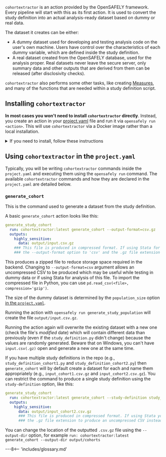 
`cohortextractor` is an action provided by the OpenSAFELY framework. Every pipeline will start with this as its first action.
It is used to convert the study definition into an actual analysis-ready dataset based on dummy or real data.

The dataset it creates can be either:

* A dummy dataset used for developing and testing analysis code on the user's own machine.
  Users have control over the characteristics of each dummy variable, which are defined inside the study definition.
* A real dataset created from the OpenSAFELY database, used for the analysis proper.
  Real datasets never leave the secure server, only summary data and other outputs that are derived from them can be released (after disclosivity checks).

`cohortextractor` also performs some other tasks, like creating [Measures](measures.md), and many of the functions that are needed within a study definition script.


## Installing `cohortextractor`

**In most cases you won't need to install `cohortextractor` directly**.
Instead, you create an action in your [project.yaml](actions-pipelines.md#project-yaml-format) file and run it via `opensafely run <action>`.
This will use `cohortextractor` via a Docker image rather than a local installation.

<details>
  <summary>If you need to install, follow these instructions</summary>


Go to the Anaconda prompt and run the following command (or use another method to install the module if you know how):

```
pip install opensafely-cohort-extractor
```

To check this has installed successfully, run:

```
cohortextractor --version
```

If you need to install a new version, update with:

```
pip install --upgrade opensafely-cohort-extractor
```

</details>


## Using `cohortextractor` in the `project.yaml`

Typically, you will be writing `cohortextractor` commands inside the `project.yaml` and executing them using the `opensafely run` command.
The available `cohortextractor` commands and how they are declared in the `project.yaml` are detailed below.


### `generate_cohort`
This is the command used to generate a dataset from the study definition.

A basic `generate_cohort` action looks like this:

```yaml
generate_study_cohort
  run: cohortextractor:latest generate_cohort --output-format=csv.gz
  outputs:
    highly_sensitive:
      data: output/input.csv.gz
    ### This file is produced in compressed format. If using Stata for your analysis you may need to change
    ### the --output-format option to 'csv' and the .gz file extension to produce an uncompressed CSV instead.
```

This produces a zipped file to reduce storage space required in the backend. Changing to `--output-format=csv` argument allows an uncompressed CSV to be produced which may be useful while testing in dummy data or if using Stata for analysis of this file. To import the compressed file in Python, you can use `pd.read_csv(<file>, compression='gzip')`. 

The size of the dummy dataset is determined by the `population_size` option [in the `project.yaml`](actions-pipelines.md#project-yaml-format).

Running the action with `opensafely run generate_study_population` will create the file `output/input.csv.gz`.

Running the action again will overwrite the existing dataset with a new one (check the file's _modified_ date) which will contain different data than previously (even if the `study_definition.py` didn't change) because the values are randomly generated.
Beware that on Windows, you can't have `input.csv(.gz)` open and generate a new one at the same time.

If you have multiple study definitions in the repo (e.g., `study_definition_cohort1.py` and `study_definition_cohort2.py`) then `generate_cohort` will by default create a dataset for each and name them appropriately (e.g., `input_cohort1.csv.gz` and `input_cohort2.csv.gz`).
You can restrict the command to produce a single study definition using the `study-definition` option, like this:


```yaml
generate_study_cohort
  run: cohortextractor:latest generate_cohort --study-definition study_definition_cohort2 --output-format=csv.gz
  outputs:
    highly_sensitive:
      data: output/input_cohort2.csv.gz
      ### This file is produced in compressed format. If using Stata you may need to remove the --output-format option and 
      ### the .gz file extension to produce an uncompressed CSV instead.
```

You can change the location of the outputted `.csv.gz` file using the `--output-dir` option, for example `run: cohortextractor:latest generate_cohort --output-dir output/cohorts`


---8<-- 'includes/glossary.md'
